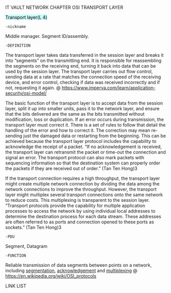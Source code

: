 IT VAULT
NETWORK CHAPTER
OSI TRANSPORT LAYER

<mark style="background: #ABF7F7A6;">Transport layer(L 4)</mark> 

	-nickname
Middle manager. Segment ID/assembly.

	-DEFINITION
The transport layer takes data transferred in the session layer and breaks it into “segments” on the transmitting end. It is responsible for reassembling the segments on the receiving end, turning it back into data that can be used by the session layer. The transport layer carries out flow control, sending data at a rate that matches the connection speed of the receiving device, and error control, checking if data was received incorrectly and if not, requesting it again.
@ https://www.imperva.com/learn/application-security/osi-model/

The basic function of the transport layer is to accept data from the session layer, split it up into smaller units, pass it to the network layer, and ensure that the bits delivered are the same as the bits transmitted without modification, loss or duplication.
If an error occurs during transmission, the transport layer must correct it. There is a set of rules to follow that detail the handling of the error and how to correct it. The correction may mean re-sending just the damaged data or restarting from the beginning.
This can be achieved because the transport layer protocol includes the capability to acknowledge the receipt of a packet. “If no acknowledgement is received, the transport layer can retransmit the packet or time-out the connection and signal an error. The transport protocol can also mark packets with sequencing information so that the
destination system can properly order the packets if they are received out of order.”
(Tan Ten Hong)3

If the transport connection requires a high throughput, the transport layer might create multiple network connection by dividing the data among the network connections to improve the throughput. However, the transport layer might multiplex several transport connections onto the same network to reduce costs. This multiplexing is transparent to the session layer.
“Transport protocols provide the capability for multiple application processes to access the network by using individual local addresses to determine the destination process for each data stream. These addresses are often referred to as ports and connection opened to these ports as sockets.” (Tan Ten Hong)3

	-PDU
Segment, Datagram

	-FUNCTION
Reliable transmission of data segments between points on a network, including [segmentation](https://en.wikipedia.org/wiki/Packet_segmentation "Packet segmentation"), [acknowledgement](https://en.wikipedia.org/wiki/Acknowledgement_(data_networks) "Acknowledgement (data networks)") and [multiplexing](https://en.wikipedia.org/wiki/Multiplexing "Multiplexing")
@ https://en.wikipedia.org/wiki/OSI_protocols

LINK LIST

